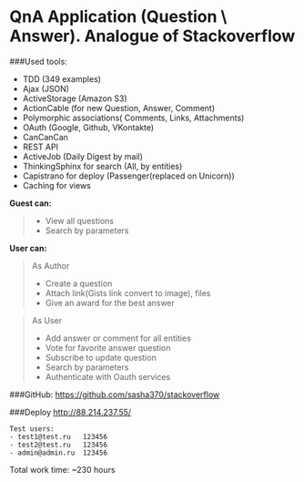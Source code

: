 QnA Application (Question \ Answer). Analogue of Stackoverflow
=

###Used tools:
- TDD (349 examples)
- Ajax (JSON)
- ActiveStorage (Amazon S3)
- ActionCable (for new Question, Answer, Comment)
- Polymorphic associations( Comments, Links, Attachments)
- OAuth (Google, Github, VKontakte)
- CanCanCan
- REST API
- ActiveJob (Daily Digest by mail)
- ThinkingSphinx for search (All, by entities)
- Capistrano for deploy (Passenger(replaced on Unicorn))
- Caching for views

__Guest can:__
> - View all questions
> - Search by parameters 

__User can:__
> As Author
> - Create a question 
> - Attach link(Gists link convert to image), files
> - Give an award for the best answer

> As User
> - Add answer or comment for all entities
> - Vote for favorite answer question
> - Subscribe to update question
> - Search by parameters 
> - Authenticate with Oauth services

###GitHub:
https://github.com/sasha370/stackoverflow

###Deploy
http://88.214.237.55/


```
Test users:
- test1@test.ru   123456
- test2@test.ru   123456
- admin@admin.ru  123456
```

Total work time: ~230 hours

